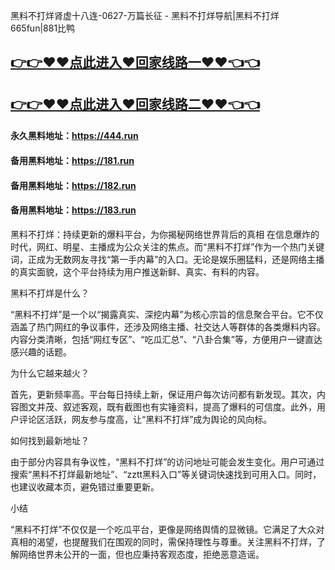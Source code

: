 黑料不打烊肾虚十八连-0627-万篇长征 - 黑料不打烊导航|黑料不打烊665fun|881比鸭

## [👉👉♥♥点此进入♥回家线路一♥♥👈👈](https://unpkg.com/182run/index.html)
## [👉👉♥♥点此进入♥回家线路二♥♥👈👈](https://unpkg.com/182-1run/index.html)

#### 永久黑料地址：https://444.run
#### 备用黑料地址：https://181.run
#### 备用黑料地址：https://182.run
#### 备用黑料地址：https://183.run

黑料不打烊：持续更新的爆料平台，为你揭秘网络世界背后的真相
在信息爆炸的时代，网红、明星、主播成为公众关注的焦点。而“黑料不打烊”作为一个热门关键词，正成为无数网友寻找“第一手内幕”的入口。无论是娱乐圈猛料，还是网络主播的真实面貌，这个平台持续为用户推送新鲜、真实、有料的内容。

黑料不打烊是什么？

“黑料不打烊”是一个以“揭露真实、深挖内幕”为核心宗旨的信息聚合平台。它不仅涵盖了热门网红的争议事件，还涉及网络主播、社交达人等群体的各类爆料内容。内容分类清晰，包括“网红专区”、“吃瓜汇总”、“八卦合集”等，方便用户一键直达感兴趣的话题。

为什么它越来越火？

首先，更新频率高。平台每日持续上新，保证用户每次访问都有新发现。其次，内容图文并茂、叙述客观，既有截图也有实锤资料，提高了爆料的可信度。此外，用户评论区活跃，网友参与度高，让“黑料不打烊”成为舆论的风向标。

如何找到最新地址？

由于部分内容具有争议性，“黑料不打烊”的访问地址可能会发生变化。用户可通过搜索“黑料不打烊最新地址”、“zztt黑料入口”等关键词快速找到可用入口。同时，也建议收藏本页，避免错过重要更新。

小结

“黑料不打烊”不仅仅是一个吃瓜平台，更像是网络舆情的显微镜。它满足了大众对真相的渴望，也提醒我们在围观的同时，需保持理性与尊重。关注黑料不打烊，了解网络世界未公开的一面，但也应秉持客观态度，拒绝恶意造谣。
